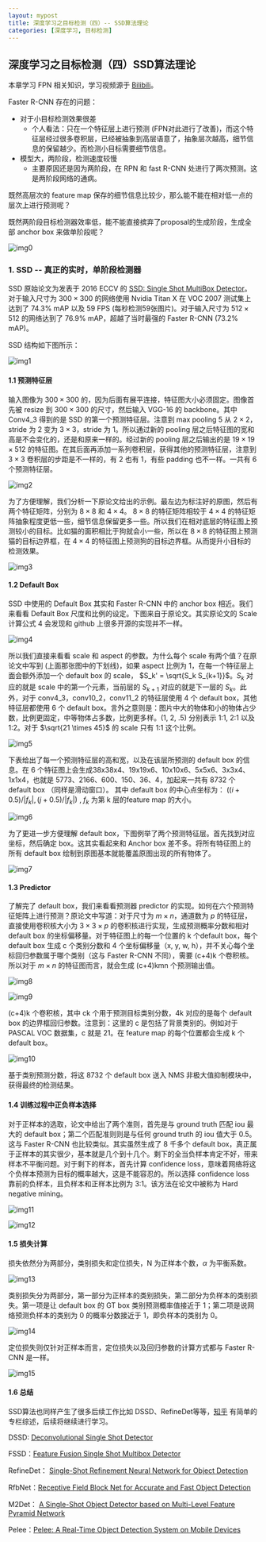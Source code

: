 ```yaml
---
layout: mypost
title: 深度学习之目标检测（四）-- SSD算法理论
categories: [深度学习, 目标检测]
---
```


## 深度学习之目标检测（四）SSD算法理论

本章学习 FPN 相关知识，学习视频源于 [Bilibili](https://www.bilibili.com/video/BV1fT4y1L7Gi)。



Faster R-CNN 存在的问题：

* 对于小目标检测效果很差
  * 个人看法：只在一个特征层上进行预测 (FPN对此进行了改善)，而这个特征层经过很多卷积层，已经被抽象到高层语意了，抽象层次越高，细节信息的保留越少。而检测小目标需要细节信息。
* 模型大，两阶段，检测速度较慢
  * 主要原因还是因为两阶段，在 RPN 和 fast R-CNN 处进行了两次预测。这是两阶段网络的通病。



既然高层次的 feature map 保存的细节信息比较少，那么能不能在相对低一点的层次上进行预测呢？

既然两阶段目标检测器效率低，能不能直接摈弃了proposal的生成阶段，生成全部 anchor box 来做单阶段呢？

![img0](SSD-0.jpeg)



### 1. SSD -- 真正的实时，单阶段检测器

SSD 原始论文为发表于 2016 ECCV 的 [SSD: Single Shot MultiBox Detector](http://gitlinux.net/assets/SSD-Single-Shot-MultiBox-Detector.pdf)。对于输入尺寸为 $300 \times 300$ 的网络使用 Nvidia Titan X 在 VOC 2007 测试集上达到了 74.3% mAP 以及 59 FPS (每秒检测59张图片)。对于输入尺寸为 $512 \times 512$ 的网络达到了 76.9% mAP，超越了当时最强的 Faster R-CNN (73.2% mAP)。



SSD 结构如下图所示：

![img1](SSD-1.png)



#### 1.1 预测特征层

输入图像为 $300 \times 300$ 的，因为后面有展平连接，特征图大小必须固定。图像首先被 resize 到 $300 \times 300$ 的尺寸，然后输入 VGG-16 的 backbone。其中 Conv4_3 得到的是 SSD 的第一个预测特征层。注意到 max pooling 5 从 $2 \times 2$，stride 为 2 变为 $3 \times 3$，stride 为 1。所以通过新的 pooling 层之后特征图的宽和高是不会变化的，还是和原来一样的。经过新的 pooling 层之后输出的是 $19 \times 19 \times 512$ 的特征图。在其后面再添加一系列卷积层，获得其他的预测特征层，注意到 $3 \times 3$ 卷积层的步距是不一样的，有 2 也有 1，有些 padding 也不一样。一共有 6 个预测特征层。

![img2](SSD-2.png)



为了方便理解，我们分析一下原论文给出的示例。最左边为标注好的原图，然后有两个特征矩阵，分别为 $8 \times 8$ 和 $4 \times 4$。 $8 \times 8$ 的特征矩阵相较于 $4 \times 4$ 的特征矩阵抽象程度更低一些，细节信息保留更多一些。所以我们在相对底层的特征图上预测较小的目标。比如猫的面积相比于狗就会小一些，所以在 $8 \times 8$ 的特征图上预测猫的目标边界框，在 $4 \times 4$ 的特征图上预测狗的目标边界框。从而提升小目标的检测效果。

![img3](SSD-3.png)



#### 1.2 Default Box

SSD 中使用的 Default Box 其实和 Faster R-CNN 中的 anchor box 相近。我们来看看 Default Box 尺度和比例的设定。下图来自于原论文。其实原论文的 Scale 计算公式 4 会发现和 github 上很多开源的实现并不一样。 

![img4](SSD-4.png)



所以我们直接来看看 scale 和 aspect 的参数。为什么每个 scale 有两个值？在原论文中写到 (上面那张图中的下划线)，如果 aspect 比例为 1，在每一个特征层上面会额外添加一个 default box 的 scale， $S_k' = \sqrt{S_k S_{k+1}}$。$S_k$ 对应的就是 scale 中的第一个元素，当前层的 $S_{k+1}$ 对应的就是下一层的  $S_k$。此外，对于 conv4_3，conv10_2，conv11_2 的特征层使用 4 个 default box，其他特征层都使用 6 个 default box。言外之意则是：图片中大的物体和小的物体占少数，比例更固定，中等物体占多数，比例更多样。(1, 2, .5) 分别表示 1:1, 2:1 以及 1:2。对于 $\sqrt{21 \times 45}$ 的 scale 只有 1:1 这个比例。

![img5](SSD-5.png)



下表给出了每一个预测特征层的高和宽，以及在该层所预测的 default box 的信息。在 6 个特征图上会生成38x38x4、19x19x6、10x10x6、5x5x6、3x3x4、1x1x4，也就是 5773、2166、600、150、36、4，加起来一共有 8732 个 default box  （同样是滑动窗口）。 其中 default box 的中心点坐标为： $((i + 0.5) / |f_k|, (j + 0.5) / |f_k|)$ ,  $f_k$ 为第 k 层的feature map 的大小。

![img6](SSD-6.png)



为了更进一步方便理解 default box，下图例举了两个预测特征层。首先找到对应坐标，然后确定 box。这其实看起来和 Anchor box 差不多。将所有特征图上的所有 default box 绘制到原图基本就能覆盖原图出现的所有物体了。

![img7](SSD-7.png)



#### 1.3 Predictor

了解完了 default box，我们来看看预测器 predictor 的实现。如何在六个预测特征矩阵上进行预测？原论文中写道：对于尺寸为 $m \times n$，通道数为 $p$ 的特征层，直接使用卷积核大小为 $3 \times 3 \times p$ 的卷积核进行实现，生成预测概率分数和相对 default box 的坐标偏移量。对于特征图上的每一个位置的 k 个default box，每个 default box 生成 c 个类别分数和 4 个坐标偏移量（x, y, w, h），并不关心每个坐标回归参数属于哪个类别（这与 Faster R-CNN 不同），需要 (c+4)k 个卷积核。所以对于 $m \times n$ 的特征图而言，就会生成 (c+4)kmn 个预测输出值。

![img8](SSD-8.png)

![img9](SSD-9.png)

(c+4)k 个卷积核，其中 ck 个用于预测目标类别分数，4k 对应的是每个 default box 的边界框回归参数。注意到：这里的 c 是包括了背景类别的。例如对于 PASCAL VOC 数据集，c 就是 21。在 feature map 的每个位置都会生成 k 个 default box。

![img10](SSD-10.png)

基于类别预测分数，将这 8732 个 default box 送入 NMS 非极大值抑制模块中，获得最终的检测结果。



#### 1.4 训练过程中正负样本选择

对于正样本的选取，论文中给出了两个准则，首先是与 ground truth 匹配 iou 最大的 default box；第二个匹配准则则是与任何 ground truth 的 iou 值大于 0.5。这与 Faster R-CNN 也比较类似。其实虽然生成了 8 千多个 default box，真正属于正样本的其实很少，基本就是几个到十几个。剩下的全当负样本肯定不好，带来样本不平衡问题。对于剩下的样本，首先计算 confidence loss，意味着网络将这个负样本预测为目标的概率越大，这是不能容忍的。所以选择 confidence loss 靠前的负样本，且负样本和正样本比例为 3:1。该方法在论文中被称为 Hard negative mining。

![img11](SSD-11.png)

![img12](SSD-12.png)



#### 1.5 损失计算

损失依然分为两部分，类别损失和定位损失，N 为正样本个数，$\alpha$ 为平衡系数。

![img13](SSD-13.png)



类别损失分为两部分，第一部分为正样本的类别损失，第二部分为负样本的类别损失。第一项是让 default box 的 GT box 类别预测概率值接近于 1；第二项是说网络预测负样本的类别为 0 的概率分数接近于 1，即负样本的类别为 0。

![img14](SSD-14.png)



定位损失则仅针对正样本而言，定位损失以及回归参数的计算方式都与 Faster R-CNN 是一样。

![img15](SSD-15.png)



#### 1.6 总结

SSD算法也同样产生了很多后续工作比如 DSSD、RefineDet等等，[知乎](https://zhuanlan.zhihu.com/p/35642094) 有简单的专栏综述，后续将继续进行学习。

DSSD: [Deconvolutional Single Shot Detector](https://link.zhihu.com/?target=https%3A//arxiv.org/pdf/1701.06659.pdf)

FSSD：[Feature Fusion Single Shot Multibox Detector](https://link.zhihu.com/?target=https%3A//arxiv.org/abs/1712.00960)

RefineDet： [Single-Shot Refinement Neural Network for Object Detection](https://link.zhihu.com/?target=http%3A//openaccess.thecvf.com/content_cvpr_2018/papers/Zhang_Single-Shot_Refinement_Neural_CVPR_2018_paper.pdf)

RfbNet：[Receptive Field Block Net for Accurate and Fast Object Detection](https://link.zhihu.com/?target=https%3A//arxiv.org/pdf/1711.07767.pdf)

M2Det： [A Single-Shot Object Detector based on Multi-Level Feature Pyramid Network](https://link.zhihu.com/?target=https%3A//arxiv.org/pdf/1811.04533.pdf)

Pelee：[Pelee: A Real-Time Object Detection System on Mobile Devices](https://link.zhihu.com/?target=https%3A//arxiv.org/pdf/1804.06882.pdf)

